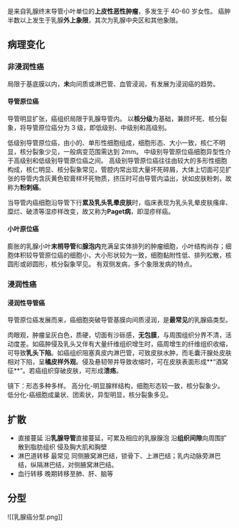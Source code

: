 是来自乳腺终末导管小叶单位的**上皮性恶性肿瘤**，多发生于 40-60 岁女性。
癌肿半数以上发生于乳腺**外上象限**，其次为乳腺中央区和其他象限。
## 病理变化
### 非浸润性癌
局限于基底膜以内，**未**向间质或淋巴管、血管浸润，有发展为浸润癌的趋势。
#### 导管原位癌
导管明显扩张，癌组织局限于乳腺导管内。
以**核分级**为基础，兼顾坏死、核分裂象，将导管原位癌分为 3 级，即低级别、中级别和高级别。

低级别导管原位癌，由小的、单形性细胞组成，细胞形态、大小一致，核仁不明显，核分裂象少见，一般病变范围需达到 2mm。
中级别导管原位癌细胞异型性介于高级别和低级别导管原位癌之间。
高级别导管原位癌往往由较大的多形性细胞构成，核仁明显、核分裂象常见，管腔内常出现大量坏死碎屑，大体上切面可见扩张的导管内含灰黄色软膏样坏死物质，挤压时可由导管内溢出，状如皮肤粉刺，故称为**粉刺癌**。

当导管内癌细胞沿导管下行**累及乳头乳晕皮肤**时，临床表现为乳头乳晕皮肤瘙痒、糜烂、破溃等湿疹样改变，故又称为**Paget病**，即湿疹样癌。
#### 小叶原位癌
膨胀的乳腺小叶**末梢导管**和**腺泡内**充满呈实体排列的肿瘤细胞，小叶结构尚存；细胞体积较导管原位癌的细胞小，大小形状较为一致，细胞黏附性低、排列松散，核圆形或卵圆形，核分裂象罕见。
有双侧发病，多个象限发病的特点。
### 浸润性癌
#### 浸润性导管癌
导管原位癌发展而来，癌细胞突破导管基膜向间质浸润，是**最常见**的乳腺癌类型。

肉眼观，肿瘤呈灰白色，质硬，切面有沙砾感，**无包膜**，与周围组织分界不清，活动度差。如癌肿侵及乳头又伴有大量纤维组织增生时，癌周增生的纤维组织收缩，可导致**乳头下陷**。如癌组织阻塞真皮内淋巴管，可致皮肤水肿，而毛囊汗腺处皮肤相对下陷，呈**橘皮样外观**。侵及悬韧带并导致收缩时，可在皮肤表面形成**“酒窝征**”。若癌组织穿破皮肤，可形成**溃疡**。

镜下：形态多种多样。
高分化-明显腺样结构，细胞形态较一致，核分裂象少。
低分化-癌细胞成巢状、团索状，异型明显，核分裂象多见。
## 扩散
- 直接蔓延
  沿**乳腺导管**直接蔓延，可累及相应的乳腺腺泡
  沿**组织间隙**向周围扩散到脂肪组织
  侵及胸大肌和胸壁
- 淋巴道转移
  最常见
  同侧腋窝淋巴结，锁骨下、上淋巴结；乳内动脉旁淋巴结，纵隔淋巴结，对侧腋窝淋巴结。
- 血行转移
  晚期转移至肺、肝、脑等
## 分型
![[乳腺癌分型.png]]
